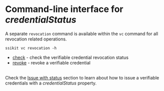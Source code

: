 # Command-line interface for _credentialStatus_
A separate `revocation` command is available within the `vc` command for all revocation related operations.

```shell
ssikit vc revocation -h
```

- [check](check-status.md) - check the verifiable credential revocation status
- [revoke](revoke.md) - revoke a verifiable credential

\
Check the [Issue with status](/concepts/credential-statuses/issue-with-status.md) section to learn about
how to issue a verifiable credentials with a _credentialStatus_ property.